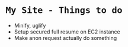 # `My Site - Things to do`

- Minify, uglify
- Setup secured full resume on EC2 instance
- Make anon request actually do something